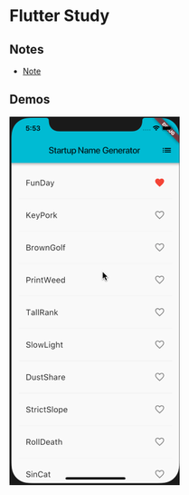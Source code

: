 # Flutter Study

## Notes

- [Note](notes/note.md)

## Demos

![](./art/startup_name_generator.gif)
